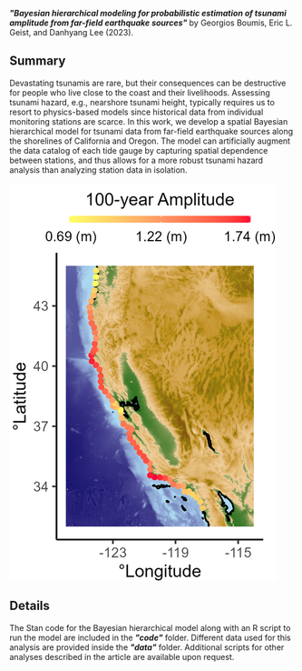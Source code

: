 ***"Bayesian hierarchical modeling for probabilistic estimation of tsunami amplitude from far-field earthquake sources"*** by Georgios Boumis, Eric L. Geist, and Danhyang Lee (2023).

## Summary
Devastating tsunamis are rare, but their consequences can be destructive for people who live close to the coast and their livelihoods. Assessing tsunami hazard, e.g., nearshore tsunami height, typically requires us to resort to physics-based models since historical data from individual monitoring stations are scarce. In this work, we develop a spatial Bayesian hierarchical model for tsunami data from far-field earthquake sources along the shorelines of California and Oregon. The model can artificially augment the data catalog of each tide gauge by capturing spatial dependence between stations, and thus allows for a more robust tsunami hazard analysis than analyzing station data in isolation.

![screen-png](./map-100yr.png)

## Details
The Stan code for the Bayesian hierarchical model along with an R script to run the model are included in the ***"code"*** folder. Different data used for this analysis are provided inside the ***"data"*** folder. Additional scripts for other analyses described in the article are available upon request.

